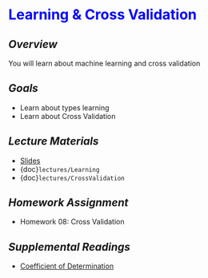 # <span style="color: blue;"><b>Learning & Cross Validation</b></span>

## *Overview*
You will learn about machine learning and cross validation

## *Goals*
* Learn about types learning
* Learn about Cross Validation

## *Lecture Materials*
* [Slides](https://docs.google.com/presentation/d/1a2cjkREM0LYxRjrLwrfHPTotM0n_CgVrZ_WQjEyc_Jc/edit?usp=sharing)
* {doc}`lectures/Learning`
* {doc}`lectures/CrossValidation`

## *Homework Assignment*
* Homework 08: Cross Validation

## *Supplemental Readings*
* [Coefficient of Determination](https://en.wikipedia.org/wiki/Coefficient_of_determination)
